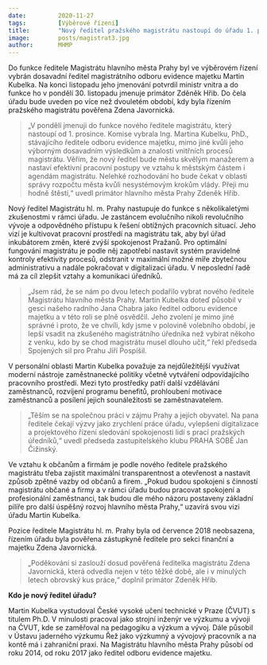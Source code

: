 ```yaml
---
date:         2020-11-27
tags:         [Výběrové řízení]
title:        "Nový ředitel pražského magistrátu nastoupí do úřadu 1. prosince"
image: 	      posts/magistrat3.jpg
author:       MHMP
---
```


Do funkce ředitele Magistrátu hlavního města Prahy byl ve výběrovém řízení vybrán dosavadní ředitel magistrátního odboru evidence majetku Martin Kubelka. Na konci listopadu jeho jmenování potvrdil ministr vnitra a do funkce ho v pondělí 30. listopadu jmenuje primátor Zděněk Hřib. Do čela úřadu bude uveden po více než dvouletém období, kdy byla řízením pražského magistrátu pověřena Zdena Javornická.

> „V pondělí jmenuji do funkce nového ředitele magistrátu, který nastoupí od 1. prosince. Komise vybrala Ing. Martina Kubelku, PhD., stávajícího ředitele odboru evidence majetku, mimo jiné kvůli jeho výborným dosavadním výsledkům a znalosti vnitřních procesů magistrátu. Věřím, že nový ředitel bude městu skvělým manažerem a nastaví efektivní pracovní postupy ve vztahu k městským částem i agendám magistrátu. Nelehké rozhodování ho bude čekat v oblasti správy rozpočtu města kvůli nesystémovým krokům vlády. Přeji mu hodně štěstí,“ uvedl primátor hlavního města Prahy Zdeněk Hřib.

Nový ředitel Magistrátu hl. m. Prahy nastupuje do funkce s několikaletými zkušenostmi v rámci úřadu. Je zastáncem evolučního nikoli revolučního vývoje a odpovědného přístupu k řešení obtížných pracovních situací. Jeho vizí je kultivovat pracovní prostředí na magistrátu tak, aby byl úřad inkubátorem změn, které zvýší spokojenost Pražanů. Pro optimální fungování magistrátu je podle něj zapotřebí nastavit systém pravidelné kontroly efektivity procesů, odstranit v maximální možné míře zbytečnou administrativu a nadále pokračovat v digitalizaci úřadu. V neposlední řadě má za cíl zlepšit vztahy a komunikaci úředníků.

> „Jsem rád, že se nám po dvou letech podařilo vybrat nového ředitele Magistrátu hlavního města Prahy. Martin Kubelka doteď působil v gesci našeho radního Jana Chabra jako ředitel odboru evidence majetku a v této roli se plně osvědčil. Jeho zvolení je mimo jiné správné i proto, že ve chvíli, kdy jsme v polovině volebního období, je lepší vsadit na zkušeného magistrátního úředníka než vybírat někoho z venku, kdo by se chod magistrátu musel dlouho učit,“ řekl předseda Spojených sil pro Prahu Jiří Pospíšil.

V personální oblasti Martin Kubelka považuje za nejdůležitější využívat moderní nástroje zaměstnanecké politiky včetně vytváření odpovídajícího pracovního prostředí. Mezi tyto prostředky patří další vzdělávání zaměstnanců, rozvíjení programu benefitů, prohloubení motivace zaměstnanců a posílení jejich sounáležitosti se zaměstnavatelem.

> „Těším se na společnou práci v zájmu Prahy a jejích obyvatel. Na pana ředitele čekají výzvy jako zrychlení práce úřadu, vylepšení digitalizace a projektového řízení sledování spokojenosti lidí s prací pražských úředníků,“ uvedl předseda zastupitelského klubu PRAHA SOBĚ Jan Čižinský.

Ve vztahu k občanům a firmám je podle nového ředitele pražského magistrátu třeba zajistit maximální transparentnost a otevřenost a nastavit způsob zpětné vazby od občanů a firem. „Pokud budou spokojeni s činností magistrátu občané a firmy a v rámci úřadu budou pracovat spokojení a profesionální zaměstnanci, tak budou dle mého názoru postaveny základní pilíře pro další úspěšný rozvoj hlavního města Prahy,“ uzavírá svou vizi úřadu Martin Kubelka.

Pozice ředitele Magistrátu hl. m. Prahy byla od července 2018 neobsazena, řízením úřadu byla pověřena zástupkyně ředitele pro sekci finanční a majetku Zdena Javornická.

> „Poděkování si zaslouží dosud pověřená ředitelka magistrátu Zdena Javornická, která odvedla nejen v této těžké době, ale i v minulých letech obrovský kus práce,“ doplnil primátor Zdeněk Hřib.

**Kdo je nový ředitel úřadu?**

Martin Kubelka vystudoval České vysoké učení technické v Praze (ČVUT) s titulem Ph.D. V minulosti pracoval jako strojní inženýr ve výzkumu a vývoji na ČVUT, kde se zaměřoval na pedagogiku a výzkum a vývoj. Dále působil v Ústavu jaderného výzkumu Řež jako výzkumný a vývojový pracovník a na kontě má i zahraniční praxi. Na Magistrátu hlavního města Prahy působí od roku 2014, od roku 2017 jako ředitel odboru evidence majetku.

